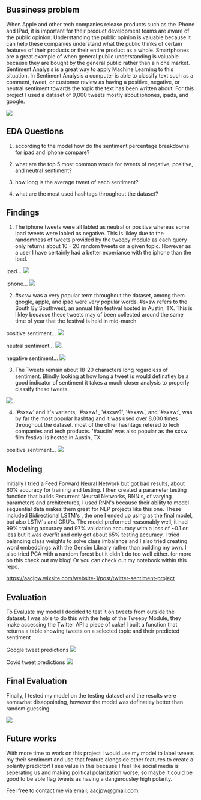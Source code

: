## Bussiness problem

When Apple and other tech companies release products such as the IPhone and IPad, it is important for their product development teams are aware of the public opinion. Understanding the public opinion is valuable because it can help these companies understand what the public thinks of certain features of their products or their entire product as a whole. Smartphones are a great example of when general public understanding is valuable because they are bought by the general public rather than a niche market. Sentiment Analysis is a great way to apply Machine Learning to this situation. In Sentiment Analysis a computer is able to classify text such as a comment, tweet, or customer review as having a positive, negative, or neutral sentiment towards the topic the text has been written about. For this project I used a dataset of 9,000 tweets mostly about iphones, ipads, and google.

<img src="images/AAPL.png/">


## EDA Questions

1. according to the model how do the sentiment percentage breakdowns for ipad and iphone compare?

2. what are the top 5 most common words for tweets of negative, positive, and neutral sentiment?

3. how long is the average tweet of each sentiment?

4. what are the most used hashtags throughout the dataset?


## Findings

1. The iphone tweets were all labled as neutral or positive whereas some ipad tweets were labled as negative. This is likley due to the randomness of tweets provided by the tweepy module as each query only returns about 10 - 20 random tweets on a given topic. However as a user I have certainly had a better experiance with the iphone than the ipad.

ipad...
<img src="images/ipad.png/">

iphone...
<img src="images/iphone.png/"> 

2. #sxsw was a very popular term throughout the dataset, among them google, apple, and ipad were very popular words. #sxsw refers to the South By Southwest, an annual film festival hosted in Austin, TX. This is likley because these tweets may of been collected around the same time of year that the festival is held in mid-march.

positive sentiment...
<img src="images/pos.png/"> 

neutral sentiment...
<img src="images/neu.png/"> 

negative sentiment...
<img src="images/neg.png/"> 

3. The Tweets remain about 18-20 characters long regardless of sentiment. Blindly looking at how long a tweet is would definatley be a good indicator of sentiment it takes a much closer analysis to properly classify these tweets.

<img src="images/lengths.png/"> 

4. '#sxsw' and it's variants; '#sxsw!', '#sxsw?', '#sxsw.', and '#sxsw:', was by far the most popular hashtag and it was used over 8,000 times throughout the dataset. most of the other hashtags refered to tech companies and tech products. '#austin' was also popular as the sxsw film festival is hosted in Austin, TX.

positive sentiment...
<img src="images/hashtags.png/"> 

## Modeling

Initially I tried a Feed Forward Neural Network but got bad results, about 60% accuracy for training and testing. I then created a parameter testing function that builds Recurrent Neurral Networks, RNN's, of varying parameters and architectures, I used RNN's because their ability to model sequential data makes them great for NLP projects like this one. These included Bidirectional LSTM's , the one I ended up using as the final model, but also LSTM's and GRU's. The model preformed reasonably well, it had 99% training accuracy and 97% validation accuracy with a loss of ~0.1 or less but it was overfit and only got about 65% testing accuracy. I tried balancing class weights to solve class imbalance and I also tried creating word embeddings with the Gensim Library rather than building my own. I also tried PCA with a random forest but it didn't do too well either.
for more on this check out my blog! Or you can check out my notebook within this repo.

https://aacjpw.wixsite.com/website-1/post/twitter-sentiment-project

## Evaluation

To Evaluate my model I decided to test it on tweets from outside the dataset. I was able to do this with the help of the Tweepy Module, they make accessing the Twitter API a piece of cake! I built a function that returns a table showing tweets on a selected topic and their predicted sentiment


Google tweet predictions
<img src="images/Screenshot (25).png/"> 

Covid tweet predictions
<img src="images/Covid.png/"> 

## Final Evaluation

Finally, I tested my model on the testing dataset and the results were somewhat disappointing, however the model was definatley better than random guessing.

<img src="images/download.png/">


## Future works

With more time to work on this project I would use my model to label tweets my their sentiment and use that feature alongside other features to create a polarity predictor!
I see value in this because I feel like social media is seperating us and making political polarization worse, so maybe it could be good to be able flag tweets as having a dangerousley high polarity.

Feel free to contact me via email; aacjpw@gmail.com.
